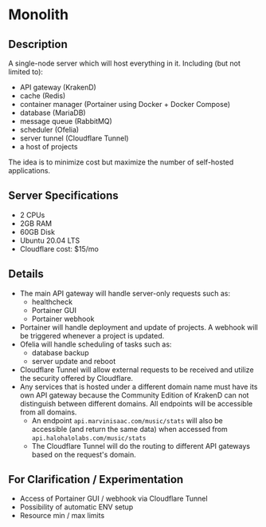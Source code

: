 # Monolith

## Description
A single-node server which will host everything in it. Including (but not limited to):
- API gateway (KrakenD)
- cache (Redis)
- container manager (Portainer using Docker + Docker Compose)
- database (MariaDB)
- message queue (RabbitMQ)
- scheduler (Ofelia)
- server tunnel (Cloudflare Tunnel)
- a host of projects

The idea is to minimize cost but maximize the number of self-hosted applications.

## Server Specifications
- 2 CPUs
- 2GB RAM
- 60GB Disk
- Ubuntu 20.04 LTS
- Cloudflare cost: $15/mo

## Details
- The main API gateway will handle server-only requests such as:
    - healthcheck
    - Portainer GUI
    - Portainer webhook
- Portainer will handle deployment and update of projects. A webhook will be triggered whenever a project is updated.
- Ofelia will handle scheduling of tasks such as:
    - database backup
    - server update and reboot
- Cloudflare Tunnel will allow external requests to be received and utilize the security offered by Cloudflare.
- Any services that is hosted under a different domain name must have its own API gateway because the Community Edition of KrakenD can not distinguish between different domains. All endpoints will be accessible from all domains.
    - An endpoint `api.marvinisaac.com/music/stats` will also be accessible (and return the same data) when accessed from `api.halohalolabs.com/music/stats`
    - The Cloudflare Tunnel will do the routing to different API gateways based on the request's domain.

## For Clarification / Experimentation
- Access of Portainer GUI / webhook via Cloudflare Tunnel
- Possibility of automatic ENV setup
- Resource min / max limits
